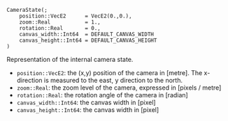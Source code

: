 ```
CameraState(;
    position::VecE2      = VecE2(0.,0.),
    zoom::Real           = 1.,
    rotation::Real       = 0.,
    canvas_width::Int64  = DEFAULT_CANVAS_WIDTH
    canvas_height::Int64 = DEFAULT_CANVAS_HEIGHT
)
```

Representation of the internal camera state.

  * `position::VecE2`: the (x,y) position of the camera in [metre].   The x-direction is measured to the east, y direction to the north.
  * `zoom::Real`: the zoom level of the camera, expressed in [pixels / metre]
  * `rotation::Real`: the rotation angle of the camera in [radian]
  * `canvas_width::Int64`: the canvas width in [pixel]
  * `canvas_height::Int64`: the canvas width in [pixel]
